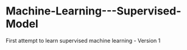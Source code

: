 # Machine-Learning---Supervised-Model
First attempt to learn supervised machine learning - Version 1 

